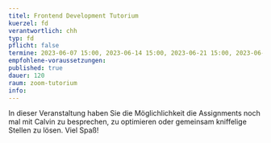 ```yaml
---
titel: Frontend Development Tutorium
kuerzel: fd
verantwortlich: chh
typ: fd
pflicht: false
termine: 2023-06-07 15:00, 2023-06-14 15:00, 2023-06-21 15:00, 2023-06-28 15:00, 2023-07-05 15:00, 2023-09-07 15:00
empfohlene-voraussetzungen: 
published: true
dauer: 120
raum: zoom-tutorium
info: 
---
```


In dieser Veranstaltung haben Sie die Möglichlichkeit die Assignments noch mal mit Calvin zu besprechen, zu optimieren oder gemeinsam kniffelige Stellen zu lösen. Viel Spaß!
